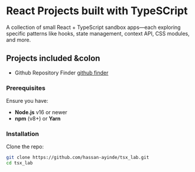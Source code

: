 # React Projects built with TypeSCript

A collection of small React + TypeScript sandbox apps—each exploring specific patterns like hooks, state management, context API, CSS modules, and more.

## Projects included &colon

- Github Repository Finder [github finder](https://githubpfinder.vercel.app/)

### Prerequisites

Ensure you have:

- **Node.js** v16 or newer
- **npm** (v8+) or **Yarn**

### Installation

Clone the repo:

   ```bash
   git clone https://github.com/hassan-ayinde/tsx_lab.git
   cd tsx_lab
